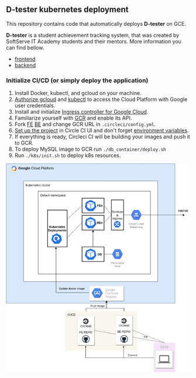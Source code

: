 D-tester kubernetes deployment 
----------
This repository contains code that automatically deploys **D-tester** on GCE.

**D-tester** is a student achievement tracking system, that was created by SoftServe IT Academy students and their mentors. More information you can find bellow.

* [frontend](https://github.com/meyson/IF-105.UI.dtapi.if.ua.io)
* [backend](https://github.com/meyson/dtapi)

### Initialize CI/CD (or simply deploy the application)
1. Install Docker, kubectl, and gcloud on your machine.
1. [Authorize gcloud](https://cloud.google.com/sdk/gcloud/reference/auth/login) and [kubectl](https://cloud.google.com/kubernetes-engine/docs/how-to/cluster-access-for-kubectl) to access the Cloud Platform with Google user credentials.
1. Install and initialize [Ingress controller for Google Cloud](https://cloud.google.com/config-connector/docs/overview).
1. Familiarize yourself with [GCR](https://cloud.google.com/container-registry/docs/quickstart) and enable its API.
1. Fork [FE](https://github.com/meyson/IF-105.UI.dtapi.if.ua.io) [BE](https://github.com/meyson/dtapi) and change GCR URL in `.circleci/config.yml`.
1. [Set up the project](https://circleci.com/docs/2.0/getting-started/) in Circle CI UI and don't forget [environment variables](https://circleci.com/docs/2.0/env-vars/).
1. If everything is ready, Circleci CI will be building your images and push it to GCR.
1. To deploy MySQL image to GCR run `./db_container/deploy.sh`
1. Run `./k8s/init.sh` to deploy k8s resources.

![Demo 2](dtapi_k8s_diagram.jpg)

